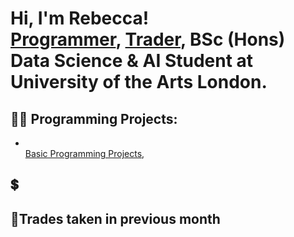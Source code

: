 <h1>Hi, I'm Rebecca! <br/><a href="https://github.com/bexgif">Programmer</a>, <a href="https://www.linkedin.com/in/rebecca-holland444/">Trader</a>, BSc (Hons) Data Science & AI Student at University of the Arts London.

<h2>👨‍💻 Programming Projects:</h2>

-  <br/><a href="https://github.com/bexgif">Basic Programming Projects</a>,

<h2>💲</h2>

<h2>💱Trades taken in previous month</h2>
